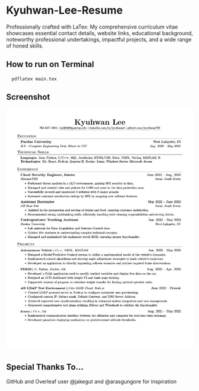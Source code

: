 # Kyuhwan-Lee-Resume

Professionally crafted with LaTex: My comprehensive curriculum vitae showcases essential contact details, website links, educational background, noteworthy professional undertakings, impactful projects, and a wide range of honed skills.

## How to run on Terminal

```
  pdflatex main.tex
```

## Screenshot
<div align="center">
  
  ![plot](/Kyuhwan_Lee_Resume.jpg)

</div>

## Special Thanks To...
GitHub and Overleaf user @jakegut and @arasgungore for inspiration
